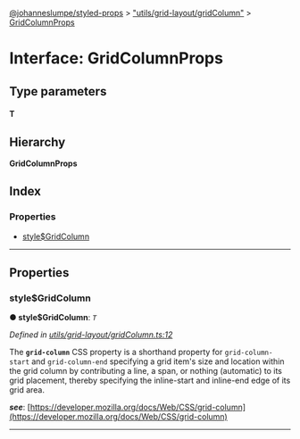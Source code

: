 [@johanneslumpe/styled-props](../README.md) > ["utils/grid-layout/gridColumn"](../modules/_utils_grid_layout_gridcolumn_.md) > [GridColumnProps](../interfaces/_utils_grid_layout_gridcolumn_.gridcolumnprops.md)

# Interface: GridColumnProps

## Type parameters
#### T 
## Hierarchy

**GridColumnProps**

## Index

### Properties

* [style$GridColumn](_utils_grid_layout_gridcolumn_.gridcolumnprops.md#style_gridcolumn)

---

## Properties

<a id="style_gridcolumn"></a>

###  style$GridColumn

**● style$GridColumn**: *`T`*

*Defined in [utils/grid-layout/gridColumn.ts:12](https://github.com/johanneslumpe/styled-props/blob/8e709f1/src/utils/grid-layout/gridColumn.ts#L12)*

The **`grid-column`** CSS property is a shorthand property for `grid-column-start` and `grid-column-end` specifying a grid item's size and location within the grid column by contributing a line, a span, or nothing (automatic) to its grid placement, thereby specifying the inline-start and inline-end edge of its grid area.

*__see__*: [https://developer.mozilla.org/docs/Web/CSS/grid-column](https://developer.mozilla.org/docs/Web/CSS/grid-column)

___

